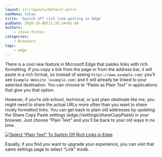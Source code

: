 ```yaml
---
layout: src/layouts/Default.astro
navMenu: false
title: 'Switch off rich link pasting in Edge'
pubDate: 2020-10-06T11:35:54+01:00
authors:
    - steve-fenton
categories:
    - Browsers
tags:
    - edge
---
```


There is a cool new feature in Microsoft Edge that pastes links with rich formatting. If you copy a link from the page or from the address bar, it will paste in a rich format, so instead of seeing `https://www.example.com/` you’ll see `Example Website (example.com)` and it will already be linked to your selected destination. You can choose to “Paste as Plain Text” in applications that give you that option.

However, if you’re old-school, technical, or just plain obstinate like me, you might need to share the actual URLs more often than you want to share nicely formatted links. You can get back to plain old addresses by updating the Share Copy Paste settings (edge://settings/shareCopyPaste) in your browser. Just choose “Plain Text” and you’ll be back to your old ways in no time.

[![Select "Plain Text" To Switch Off Rich Links in Edge](/img/2020/10/switch-off-rich-links-in-edge.jpg)](/2020/10/switch-off-rich-link-pasting-in-edge/switch-off-rich-links-in-edge/)

Equally, if you find you want to upgrade your experience, you can visit that same settings page to select “Link” mode.